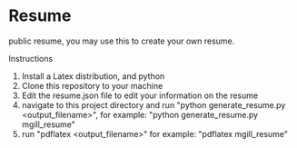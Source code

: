 # Resume
public resume, you may use this to create your own resume.

Instructions
1) Install a Latex distribution, and python
2) Clone this repository to your machine
3) Edit the resume.json file to edit your information on the resume
4) navigate to this project directory and run "python generate_resume.py <output_filename>", for example: "python generate_resume.py mgill_resume"
5) run "pdflatex <output_filename>" for example: "pdflatex mgill_resume"